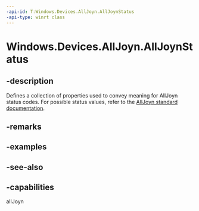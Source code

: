 ```yaml
---
-api-id: T:Windows.Devices.AllJoyn.AllJoynStatus
-api-type: winrt class
---
```


<!-- Class syntax.
public class AllJoynStatus 
-->

# Windows.Devices.AllJoyn.AllJoynStatus

## -description
Defines a collection of properties used to convey meaning for AllJoyn status codes. For possible status values, refer to the [AllJoyn standard documentation](https://allseenalliance.org/docs/api/cpp/_status_8h.html ).

## -remarks

## -examples

## -see-also


## -capabilities
allJoyn